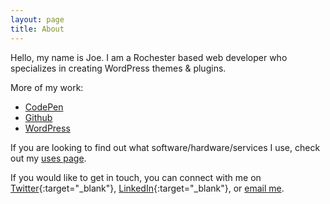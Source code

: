 ```yaml
---
layout: page
title: About
---
```


Hello, my name is Joe. I am a Rochester based web developer who specializes in creating WordPress themes &amp; plugins.

More of my work:
+ [CodePen](https://codepen.io/fusco)
+ [Github](https://github.com/josephfusco)
+ [WordPress](https://profiles.wordpress.org/joefusco)

If you are looking to find out what software/hardware/services I use, check out my [uses page](/uses).

If you would like to get in touch, you can connect with me on [Twitter](https://twitter.com/heyfusco){:target="_blank"}, [LinkedIn](https://www.linkedin.com/in/josephfusco3){:target="_blank"}, or [email me](mailto:hello@josephfus.co).

